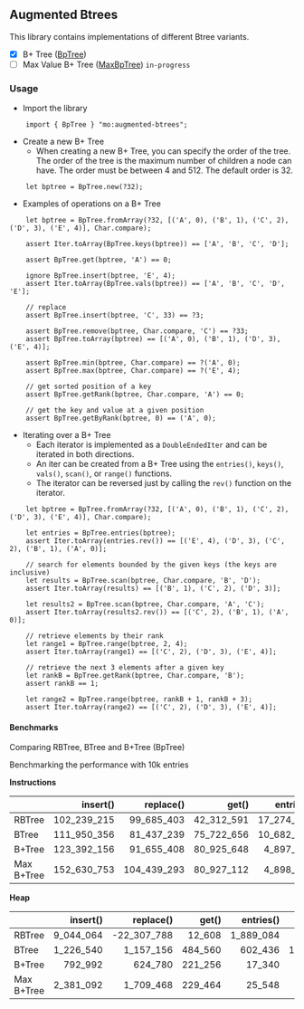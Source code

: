 ## Augmented Btrees
This library contains implementations of different Btree variants.

- [x] B+ Tree ([BpTree](./src/BpTree/lib.mo))
- [ ] Max Value B+ Tree ([MaxBpTree](./src/MaxBpTree/lib.mo)) `in-progress`

### Usage
- Import the library 
  
```motoko
    import { BpTree } "mo:augmented-btrees";
```

- Create a new B+ Tree 
    - When creating a new B+ Tree, you can specify the order of the tree. The order of the tree is the maximum number of children a node can have. The order must be between 4 and 512. The default order is 32.

```motoko
    let bptree = BpTree.new(?32);
```

- Examples of operations on a B+ Tree
```motoko
    let bptree = BpTree.fromArray(?32, [('A', 0), ('B', 1), ('C', 2), ('D', 3), ('E', 4)], Char.compare);

    assert Iter.toArray(BpTree.keys(bptree)) == ['A', 'B', 'C', 'D'];

    assert BpTree.get(bptree, 'A') == 0;

    ignore BpTree.insert(bptree, 'E', 4);
    assert Iter.toArray(BpTree.vals(bptree)) == ['A', 'B', 'C', 'D', 'E'];

    // replace
    assert BpTree.insert(bptree, 'C', 33) == ?3;

    assert BpTree.remove(bptree, Char.compare, 'C') == ?33;
    assert BpTree.toArray(bptree) == [('A', 0), ('B', 1), ('D', 3), ('E', 4)];

    assert BpTree.min(bptree, Char.compare) == ?('A', 0);
    assert BpTree.max(bptree, Char.compare) == ?('E', 4);

    // get sorted position of a key
    assert BpTree.getRank(bptree, Char.compare, 'A') == 0;

    // get the key and value at a given position
    assert BpTree.getByRank(bptree, 0) == ('A', 0);
```

- Iterating over a B+ Tree
    - Each iterator is implemented as a `DoubleEndedIter` and can be iterated in both directions.
    - An iter can be created from a B+ Tree using the `entries()`, `keys()`, `vals()`, `scan()`, or `range()` functions.
    - The iterator can be reversed just by calling the `rev()` function on the iterator.

```motoko
    let bptree = BpTree.fromArray(?32, [('A', 0), ('B', 1), ('C', 2), ('D', 3), ('E', 4)], Char.compare);

    let entries = BpTree.entries(bptree);
    assert Iter.toArray(entries.rev()) == [('E', 4), ('D', 3), ('C', 2), ('B', 1), ('A', 0)];

    // search for elements bounded by the given keys (the keys are inclusive)
    let results = BpTree.scan(bptree, Char.compare, 'B', 'D');
    assert Iter.toArray(results) == [('B', 1), ('C', 2), ('D', 3)];
    
    let results2 = BpTree.scan(bptree, Char.compare, 'A', 'C');
    assert Iter.toArray(results2.rev()) == [('C', 2), ('B', 1), ('A', 0)];

    // retrieve elements by their rank
    let range1 = BpTree.range(bptree, 2, 4);
    assert Iter.toArray(range1) == [('C', 2), ('D', 3), ('E', 4)];

    // retrieve the next 3 elements after a given key
    let rankB = BpTree.getRank(bptree, Char.compare, 'B');
    assert rankB == 1;
    
    let range2 = BpTree.range(bptree, rankB + 1, rankB + 3);
    assert Iter.toArray(range2) == [('C', 2), ('D', 3), ('E', 4)];
```

#### Benchmarks
Comparing RBTree, BTree and B+Tree (BpTree)

Benchmarking the performance with 10k entries

**Instructions**

|            |    insert() |   replace() |      get() |  entries() |     scan() |    remove() |
| :--------- | ----------: | ----------: | ---------: | ---------: | ---------: | ----------: |
| RBTree     | 102_239_215 |  99_685_403 | 42_312_591 | 17_274_017 |      3_500 | 177_484_438 |
| BTree      | 111_950_356 |  81_437_239 | 75_722_656 | 10_682_220 | 23_841_859 | 126_472_969 |
| B+Tree     | 123_392_156 |  91_655_408 | 80_925_648 |  4_897_351 |  6_631_051 | 130_666_828 |
| Max B+Tree | 152_630_753 | 104_439_293 | 80_927_112 |  4_898_907 |  6_632_699 | 179_500_644 |	


**Heap**

|            |  insert() |   replace() |   get() | entries() |    scan() |   remove() |
| :--------- | --------: | ----------: | ------: | --------: | --------: | ---------: |
| RBTree     | 9_044_064 | -22_307_788 |  12_608 | 1_889_084 |     8_952 | 18_809_008 |
| BTree      | 1_226_540 |   1_157_156 | 484_560 |   602_436 | 1_014_196 |  1_962_020 |
| B+Tree     |   792_992 |     624_780 | 221_256 |    17_340 |    39_680 |    342_588 |
| Max B+Tree | 2_381_092 |   1_709_468 | 229_464 |    25_548 |    47_888 |  2_548_040 |
